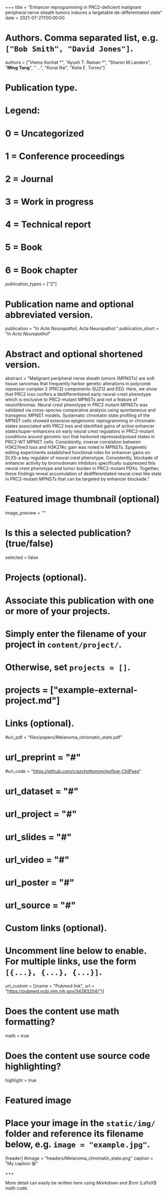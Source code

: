 +++
title = "Enhancer reprogramming in PRC2-deficient malignant peripheral nerve sheath tumors induces a targetable de-differentiated state"
date = 2021-07-21T00:00:00

# Authors. Comma separated list, e.g. `["Bob Smith", "David Jones"]`.
authors = ["Veena Kochat *", "Ayush T. Raman *", "Sharon M.Landers", "**Ming Tang**", " ...", "Kunal Rai", "Keila E. Torres"]

# Publication type.
# Legend:
# 0 = Uncategorized
# 1 = Conference proceedings
# 2 = Journal
# 3 = Work in progress
# 4 = Technical report
# 5 = Book
# 6 = Book chapter
publication_types = ["2"]

# Publication name and optional abbreviated version.
publication = "In *Acta Neuropathol*, Acta Neuropathol."
publication_short = "In *Acta Neuropathol*"
# Abstract and optional shortened version.
abstract = "Malignant peripheral nerve sheath tumors (MPNSTs) are soft tissue sarcomas that frequently harbor genetic alterations in polycomb repressor complex 2 (PRC2) components-SUZ12 and EED. Here, we show that PRC2 loss confers a dedifferentiated early neural-crest phenotype which is exclusive to PRC2-mutant MPNSTs and not a feature of neurofibromas. Neural crest phenotype in PRC2 mutant MPNSTs was validated via cross-species comparative analysis using spontaneous and transgenic MPNST models. Systematic chromatin state profiling of the MPNST cells showed extensive epigenomic reprogramming or chromatin states associated with PRC2 loss and identified gains of active enhancer states/super-enhancers on early neural crest regulators in PRC2-mutant conditions around genomic loci that harbored repressed/poised states in PRC2-WT MPNST cells. Consistently, inverse correlation between H3K27me3 loss and H3K27Ac gain was noted in MPNSTs. Epigenetic editing experiments established functional roles for enhancer gains on DLX5-a key regulator of neural crest phenotype. Consistently, blockade of enhancer activity by bromodomain inhibitors specifically suppressed this neural crest phenotype and tumor burden in PRC2-mutant PDXs. Together, these findings reveal accumulation of dedifferentiated neural crest like state in PRC2-mutant MPNSTs that can be targeted by enhancer blockade."

# Featured image thumbnail (optional)
image_preview = ""

# Is this a selected publication? (true/false)
selected = false

# Projects (optional).
#   Associate this publication with one or more of your projects.
#   Simply enter the filename of your project in `content/project/`.
#   Otherwise, set `projects = []`.
# projects = ["example-external-project.md"]

# Links (optional).
#url_pdf = "files/papers/Melanoma_chromatin_state.pdf"
# url_preprint = "#"
#url_code = "https://github.com/crazyhottommy/pyflow-ChIPseq"
# url_dataset = "#"
# url_project = "#"
# url_slides = "#"
# url_video = "#"
# url_poster = "#"
# url_source = "#"

# Custom links (optional).
#   Uncomment line below to enable. For multiple links, use the form `[{...}, {...}, {...}]`.
url_custom = [{name = "Pubmed link", url = "https://pubmed.ncbi.nlm.nih.gov/34283254/"}]

# Does the content use math formatting?
math = true

# Does the content use source code highlighting?
highlight = true

# Featured image
# Place your image in the `static/img/` folder and reference its filename below, e.g. `image = "example.jpg"`.
[header]
#image = "headers/Melanoma_chromatin_state.png"
caption = "My caption :smile:"

+++

More detail can easily be written here using *Markdown* and $\rm \LaTeX$ math code.
